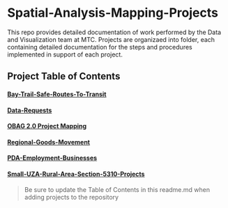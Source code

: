 # Spatial-Analysis-Mapping-Projects
This repo provides detailed documentation of work performed by the Data and Visualization team at MTC.  Projects are organizaed into folder, each containing detailed documentation for the steps and procedures implemented in support of each project.

## Project Table of Contents

#### [Bay-Trail-Safe-Routes-To-Transit](https://github.com/BayAreaMetro/Spatial-Analysis-Mapping-Projects/tree/master/Bay-Trail-Safe-Routes-To-Transit)  

#### [Data-Requests](https://github.com/BayAreaMetro/Spatial-Analysis-Mapping-Projects/tree/master/Data-Requests) 

#### [OBAG 2.0 Project Mapping](https://github.com/BayAreaMetro/Spatial-Analysis-Mapping-Projects/tree/master/OBAG-2-Project-Mapping) 

#### [Regional-Goods-Movement](https://github.com/BayAreaMetro/Spatial-Analysis-Mapping-Projects/tree/master/Regional-Goods-Movement)

#### [PDA-Employment-Businesses](https://github.com/BayAreaMetro/Spatial-Analysis-Mapping-Projects/tree/master/PDA-Employment-Businesses)  

#### [Small-UZA-Rural-Area-Section-5310-Projects](https://github.com/BayAreaMetro/Spatial-Analysis-Mapping-Projects/tree/master/Small-UZA-Rural-Area-Section-5310-Projects)  
  
  
  
  
  
> Be sure to update the Table of Contents in this readme.md when adding projects to the repository
